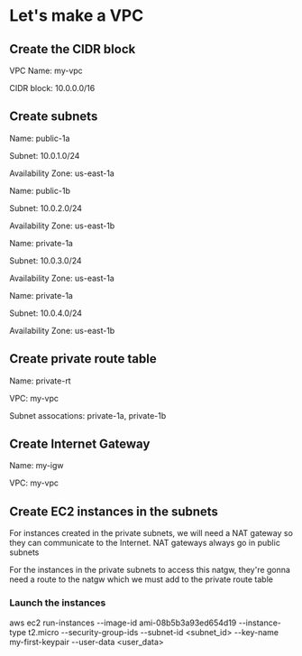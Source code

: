 # Let's make a VPC

## Create the CIDR block
VPC Name: my-vpc

CIDR block: 10.0.0.0/16

## Create subnets
Name: public-1a

Subnet: 10.0.1.0/24

Availability Zone: us-east-1a

Name: public-1b

Subnet: 10.0.2.0/24

Availability Zone: us-east-1b

Name: private-1a

Subnet: 10.0.3.0/24

Availability Zone: us-east-1a

Name: private-1a

Subnet: 10.0.4.0/24

Availability Zone: us-east-1b

## Create private route table
Name: private-rt

VPC: my-vpc

Subnet assocations: private-1a, private-1b

## Create Internet Gateway
Name: my-igw

VPC: my-vpc

## Create EC2 instances in the subnets
For instances created in the private subnets, we will need a NAT gateway so they can communicate to the Internet. NAT gateways always go in public subnets

For the instances in the private subnets to access this natgw, they're gonna need a route to the natgw which we must add to the private route table

### Launch the instances
aws ec2 run-instances --image-id ami-08b5b3a93ed654d19 --instance-type t2.micro --security-group-ids <something> --subnet-id <subnet_id> --key-name my-first-keypair --user-data <user_data>